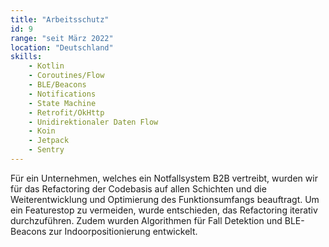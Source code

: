 ```yaml
---
title: "Arbeitsschutz"
id: 9
range: "seit März 2022"
location: "Deutschland"
skills:
    - Kotlin
    - Coroutines/Flow
    - BLE/Beacons
    - Notifications
    - State Machine
    - Retrofit/OkHttp
    - Unidirektionaler Daten Flow
    - Koin
    - Jetpack
    - Sentry
---
```


Für ein Unternehmen, welches ein Notfallsystem B2B vertreibt, wurden wir für das Refactoring der Codebasis auf allen Schichten und die Weiterentwicklung und Optimierung des Funktionsumfangs beauftragt. Um ein Featurestop zu vermeiden, wurde entschieden, das Refactoring iterativ durchzuführen. Zudem wurden Algorithmen für Fall Detektion und BLE-Beacons zur Indoorpositionierung entwickelt.